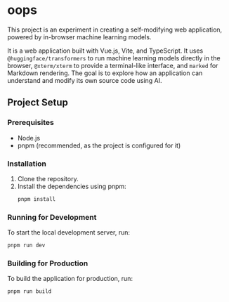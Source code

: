 # oops

This project is an experiment in creating a self-modifying web application, powered by in-browser machine learning models.

It is a web application built with Vue.js, Vite, and TypeScript. It uses `@huggingface/transformers` to run machine learning models directly in the browser, `@xterm/xterm` to provide a terminal-like interface, and `marked` for Markdown rendering. The goal is to explore how an application can understand and modify its own source code using AI.

## Project Setup

### Prerequisites

- Node.js
- pnpm (recommended, as the project is configured for it)

### Installation

1.  Clone the repository.
2.  Install the dependencies using pnpm:
    ```bash
    pnpm install
    ```

### Running for Development

To start the local development server, run:
```bash
pnpm run dev
```

### Building for Production

To build the application for production, run:
```bash
pnpm run build
```